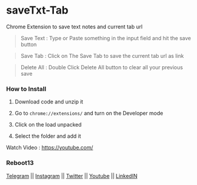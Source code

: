 # saveTxt-Tab
Chrome Extension to save text notes and current tab url



> Save Text : Type or Paste something in the input field and hit the save button

> Save Tab  : Click on The Save Tab to save the current tab url as link

> Delete All : Double Click Delete All button to clear all your previous save


### How to Install

1. Download code and unzip it

2. Go to `chrome://extensions/` and turn on the Developer mode

3. Click on the load unpacked

4. Select the folder and add it

Watch Video : https://youtube.com/



### Reboot13 

[Telegram](https://telegram.me/reboot13_dev) || [Instagram](https://instagram.com/reboot13_dev) || [Twitter](https://twitter.com/reboot13_dev) || [Youtube](https://youtube.com/krutikraut) || [LinkedIN](https://linkedin.com/in/reboot13)
